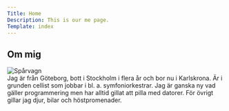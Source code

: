 ```yaml
---
Title: Home
Description: This is our me page.
Template: index
---
```


Om mig
--------------------------

<picture>
    <source media="(min-width: 800px)" srcset="%base_url%/image/sparvagn.jpg&w=1004">
    <source media="(min-width: 460px)" srcset="%base_url%/image/sparvagn.jpg&w=770">
    <img src="%base_url%/image/sparvagn.jpg&w=430&h=225" alt="Spårvagn">
</picture>

<br>
Jag är från Göteborg, bott i Stockholm i flera år och bor nu i Karlskrona. Är i grunden cellist som jobbar i  bl. a. symfoniorkestrar. Jag är ganska ny vad gäller programmering men har alltid gillat att pilla med datorer. För övrigt gillar jag djur, bilar och höstpromenader.
